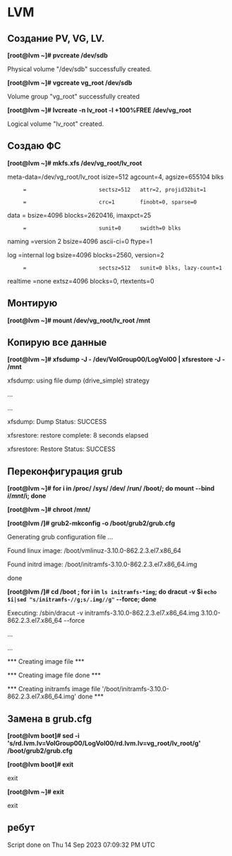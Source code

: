 # LVM

## Создание PV, VG, LV.

**[root@lvm ~]# pvcreate /dev/sdb**

Physical volume "/dev/sdb" successfully created.

**[root@lvm ~]# vgcreate vg_root /dev/sdb**

  Volume group "vg_root" successfully created
  
**[root@lvm ~]# lvcreate -n lv_root -l +100%FREE /dev/vg_root**

  Logical volume "lv_root" created.

## Создаю ФС

**[root@lvm ~]# mkfs.xfs /dev/vg_root/lv_root**

meta-data=/dev/vg_root/lv_root   isize=512    agcount=4, agsize=655104 blks

         =                       sectsz=512   attr=2, projid32bit=1
         
         =                       crc=1        finobt=0, sparse=0

data     =                       bsize=4096   blocks=2620416, imaxpct=25

         =                       sunit=0      swidth=0 blks

naming   =version 2              bsize=4096   ascii-ci=0 ftype=1

log      =internal log           bsize=4096   blocks=2560, version=2

         =                       sectsz=512   sunit=0 blks, lazy-count=1

realtime =none                   extsz=4096   blocks=0, rtextents=0

## Монтирую

**[root@lvm ~]# mount /dev/vg_root/lv_root /mnt**

## Копирую все данные

**[root@lvm ~]# xfsdump -J - /dev/VolGroup00/LogVol00 | xfsrestore -J - /mnt**

xfsdump: using file dump (drive_simple) strategy

...

...

xfsdump: Dump Status: SUCCESS

xfsrestore: restore complete: 8 seconds elapsed

xfsrestore: Restore Status: SUCCESS

## Переконфигурация grub

**[root@lvm ~]# for i in /proc/ /sys/ /dev/ /run/ /boot/; do mount --bind $i /mnt/$i; done**

**[root@lvm ~]# chroot /mnt/**

**[root@lvm /]# grub2-mkconfig -o /boot/grub2/grub.cfg**

Generating grub configuration file ...

Found linux image: /boot/vmlinuz-3.10.0-862.2.3.el7.x86_64

Found initrd image: /boot/initramfs-3.10.0-862.2.3.el7.x86_64.img

done

**[root@lvm /]# cd /boot ; for i in `ls initramfs-*img`; do dracut -v $i `echo $i|sed "s/initramfs-//g;s/.img//g"` --force; done**

Executing: /sbin/dracut -v initramfs-3.10.0-862.2.3.el7.x86_64.img 3.10.0-862.2.3.el7.x86_64 --force

...

...

*** Creating image file ***

*** Creating image file done ***

*** Creating initramfs image file '/boot/initramfs-3.10.0-862.2.3.el7.x86_64.img' done ***

## Замена в grub.cfg

**[root@lvm boot]# sed -i 's/rd.lvm.lv=VolGroup00\/LogVol00/rd.lvm.lv=vg_root\/lv_root/g' /boot/grub2/grub.cfg**

**[root@lvm boot]# exit**

exit

**[root@lvm ~]# exit**

exit

## ребут

Script done on Thu 14 Sep 2023 07:09:32 PM UTC
